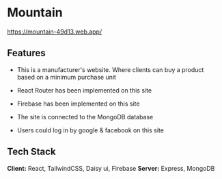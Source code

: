 
# Mountain


https://mountain-49d13.web.app/
## Features

- This is a manufacturer's website. Where clients can buy a product based on a minimum purchase unit 
- React Router has been implemented on this site
- Firebase has been implemented on this site
- The site is connected to the MongoDB database

- Users could log in by google & facebook on this site
## Tech Stack

**Client:** React, TailwindCSS, Daisy ui, Firebase
**Server:** Express, MongoDB



